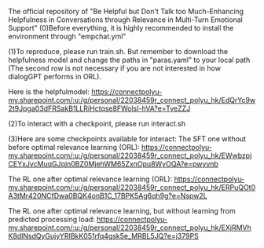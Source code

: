 The official repository of "Be Helpful but Don't Talk too Much-Enhancing Helpfulness in Conversations through Relevance in Multi-Turn Emotional Support"
(0)Before everything, it is highly recommended to install the environment through "empchat.yml"


(1)To reproduce, please run train.sh. But remember to download the helpfulness model and change the paths in "paras.yaml" to your local path (The second row is not necessary if you are not interested in how dialogGPT performs in ORL).

Here is the helpfulmodel:
https://connectpolyu-my.sharepoint.com/:u:/g/personal/22038459r_connect_polyu_hk/EdQrYc9w2t9Jpga03dFRSakB1LLRiHctqse8FWolsI-hVA?e=TveZZJ

(2)To interact with a checkpoint, please run interact.sh


(3)Here are some checkpoints available for interact:
The SFT one without before optimal relevance learning (ORL):
https://connectpolyu-my.sharepoint.com/:u:/g/personal/22038459r_connect_polyu_hk/EWwbzpjCEYxJvcMuqGJqjn0BZ0MjehWM65ZxnOpu8WyOQA?e=pwyvnb


The RL one after optimal relevance learning (ORL):
https://connectpolyu-my.sharepoint.com/:u:/g/personal/22038459r_connect_polyu_hk/ERPuQOt0A3tMr420NCfDwa0BQK4onB1C_17BPK5Ag6qh9g?e=Nspw2L

The RL one after optimal relevance learning, but without learning from predicted processing load:
https://connectpolyu-my.sharepoint.com/:u:/g/personal/22038459r_connect_polyu_hk/EXjRMVhK8dlNsdQyGujyYRIBkK051rfq4gsk5e_MRBL5JQ?e=j379PS



